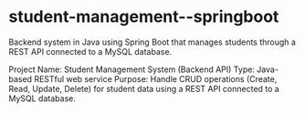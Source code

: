 # student-management--springboot
Backend system in Java using Spring Boot that manages students through a REST API connected to a MySQL database.

Project Name: Student Management System (Backend API)
Type: Java-based RESTful web service
Purpose: Handle CRUD operations (Create, Read, Update, Delete) for student data using a REST API connected to a MySQL database.

